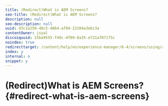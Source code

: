 ```yaml
---
title: (Redirect)What is AEM Screens?
seo-title: (Redirect)What is AEM Screens?
description: null
seo-description: null
uuid: d3c1a250-48c5-4864-af94-22104a3ebc3a
contentOwner: jsyal
discoiquuid: 15ba9555-f49c-4f09-8a35-e721af071f5c
noindex: true
redirecttarget: /content/help/en/experience-manager/6-4/screens/using/aem-screens-introduction
index: y
internal: n
snippet: y
---
```


# (Redirect)What is AEM Screens?{#redirect-what-is-aem-screens}

